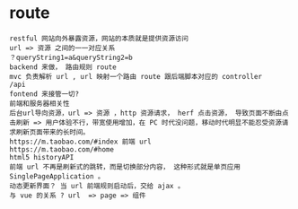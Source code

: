 # route
    restful 网站向外暴露资源，网站的本质就是提供资源访问
    url => 资源 之间的一一对应关系
    ？queryString1=a&queryString2=b
    backend 来做， 路由规则 route
    mvc 负责解析 url , url 映射一个路由 route 跟后端脚本对应的 controller
    /api
    fontend 来接管一切?
    前端和服务器相关性
    后台url导向资源，url => 资源 ，http 资源请求， herf 点击资源， 导致页面不断由点击刷新 => 用户体验不行，带宽使用增加，在 PC 时代没问题，移动时代明显不能忍受资源请求刷新页面带来的长时间。
    https://m.taobao.com/#index 前端 url
    https://m.taobao.com/#home 
    html5 historyAPI
    前端 url 不再是刷新式的跳转，而是切换部分内容， 这种形式就是单页应用 SinglePageApplication 。
    动态更新界面？ 当 url 前端规则启动后，交给 ajax 。
    与 vue 的关系 ? url  => page => 组件

    





